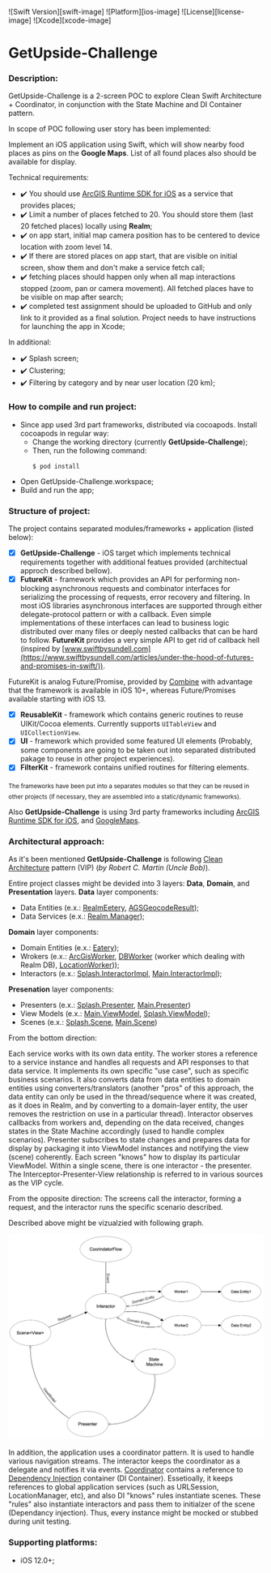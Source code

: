 ![Swift Version][swift-image]
![Platform][ios-image]
![License][license-image]
![Xcode][xcode-image]

# GetUpside-Challenge

### Description:

GetUpside-Challenge is a 2-screen POC to explore Clean Swift Architecture + Coordinator, in conjunction with the State Machine and DI Container pattern.

In scope of POC following user story has been implemented:

Implement an iOS application using Swift, which will show nearby food places as pins on the **Google Maps**. List of all found places also should be available for display.
 
 Technical requirements:
 - ✔️ You should use [ArcGIS Runtime SDK for iOS]( https://developers.arcgis.com/ios/) as a service that provides places;
 - ✔️ Limit a number of places fetched to 20. You should store them (last 20 fetched places) locally using **Realm**;
 - ✔️ on app start, initial map camera position has to be centered to device location with zoom level 14.
 - ✔️ If there are stored places on app start, that are visible on initial screen, show them and don't make a service fetch call;
 - ✔️ fetching places should happen only when all map interactions stopped (zoom, pan or camera movement). All fetched places have to be visible on map after search;
 - ✔️ completed test assignment should be uploaded to GitHub and only link to it provided as a final solution. Project needs to have instructions for launching the app in Xcode;

In additional:
- ✔️ Splash screen;
- ✔️ Clustering;
- ✔️ Filtering by category and by near user location (20 km);

### How to compile and run project:

- Since app used 3rd part frameworks, distributed via cocoapods. Install cocoapods in regular way:
    - Change the working directory (currently **GetUpside-Challenge**);
    - Then, run the following command:
        ```
        $ pod install
        ``` 
- Open GetUpside-Challenge.workspace;
- Build and run the app;

### Structure of project:

The project contains separated modules/frameworks + application (listed below):

- [x] **GetUpside-Challenge** - iOS target which implements technical requirements together with additional featues provided (architectual approch described bellow).
- [x] **FutureKit** - framework which provides an API for performing non-blocking asynchronous requests and combinator interfaces for serializing the processing of requests, error recovery and filtering. In most iOS libraries asynchronous interfaces are supported through either delegate-protocol pattern or with a callback. Even simple implementations of these interfaces can lead to business logic distributed over many files or deeply nested callbacks that can be hard to follow. **FutureKit** provides a very simple API to get rid of callback hell (inspired by [www.swiftbysundell.com](https://www.swiftbysundell.com/articles/under-the-hood-of-futures-and-promises-in-swift/)).

FutureKit is analog Future/Promise, provided by [Combine](https://developer.apple.com/documentation/combine) with advantage that the framework is available in iOS 10+, whereas Future/Promises available starting with iOS 13.

- [x] **ReusableKit** - framework which contains generic routines to reuse UIKit/Cocoa elements. Currently supports `UITableView` and `UICollectionView`.
- [x] **UI** - framework which provided some featured UI elements (Probably, some components are going to be taken out into separated distributed pakage to reuse in other project experiences).
- [x] **FilterKit** - framework contains unified routines for filtering elements.

<sub>The frameworks have been put into a separates modules so that they can be reused in other projects (if necessary, they are assembled into a static/dynamic frameworks).</sup>

Also **GetUpside-Challenge** is using 3rd party frameworks including [ArcGIS Runtime SDK for iOS](https://developers.arcgis.com/ios/), and [GoogleMaps](https://developers.google.com/maps/documentation/ios-sdk/overview).

### Architectural approach:

As it's been mentioned **GetUpside-Challenge** is following [Clean Architecture](https://blog.cleancoder.com/uncle-bob/2012/08/13/the-clean-architecture.html) pattern (VIP) (*by Robert C. Martin (Uncle Bob)*).

Entire project classes might be devided into 3 layers: **Data**, **Domain**, and **Presentation** layers.
**Data** layer components:

- Data Entities (e.x.: [RealmEetery](https://github.com/vovkroman/GetUpside-Challenge/blob/master/GetUpside-Challenge-App/GetUpside-Challenge-App/Data/Workers/DB/Realm/RealmEatery.swift), [AGSGeocodeResult](https://developers.arcgis.com/ios/api-reference/interface_a_g_s_geocode_result.html));
- Data Services (e.x.: [Realm.Manager](https://github.com/vovkroman/GetUpside-Challenge/blob/master/GetUpside-Challenge-App/GetUpside-Challenge-App/Data/Workers/DB/Realm/Realm.swift)); 

**Domain** layer components:

- Domain Entities (e.x.: [Eatery](https://github.com/vovkroman/GetUpside-Challenge/blob/master/GetUpside-Challenge-App/GetUpside-Challenge-App/Domain/Entities/Eatery.swift));
- Wrokers (e.x.: [ArcGisWorker](https://github.com/vovkroman/GetUpside-Challenge/blob/master/GetUpside-Challenge-App/GetUpside-Challenge-App/Data/Workers/ArcGIS/ArcGisWorker.swift), [DBWorker](https://github.com/vovkroman/GetUpside-Challenge/blob/master/GetUpside-Challenge-App/GetUpside-Challenge-App/Data/Workers/DB/DBWorker.swift) (worker which dealing with Realm DB), [LocationWorker](https://github.com/vovkroman/GetUpside-Challenge/blob/master/GetUpside-Challenge-App/GetUpside-Challenge-App/Data/Workers/Location/LocationWorker.swift)));
- Interactors (e.x.: [Splash.InteractorImpl](https://github.com/vovkroman/GetUpside-Challenge/blob/master/GetUpside-Challenge-App/GetUpside-Challenge-App/Domain/Interactors/SplashInteractorImpl/SplashInteractorImpl.swift), [Main.InteractorImpl](https://github.com/vovkroman/GetUpside-Challenge/blob/master/GetUpside-Challenge-App/GetUpside-Challenge-App/Domain/Interactors/MainInteractorImpl/MainInteractorImpl.swift));

**Presenation** layer components:
- Presenters (e.x.: [Splash.Presenter](https://github.com/vovkroman/GetUpside-Challenge/blob/master/GetUpside-Challenge-App/GetUpside-Challenge-App/Presentation/Flows/Splash/SplashPresenter.swift), [Main.Presenter](https://github.com/vovkroman/GetUpside-Challenge/blob/master/GetUpside-Challenge-App/GetUpside-Challenge-App/Presentation/Flows/Main/MainPresenter/MainPresenter.swift))
- View Models (e.x.: [Main.ViewModel](https://github.com/vovkroman/GetUpside-Challenge/blob/master/GetUpside-Challenge-App/GetUpside-Challenge-App/Presentation/Flows/Main/MainViewModel.swift), [Splash.ViewModel](https://github.com/vovkroman/GetUpside-Challenge/blob/master/GetUpside-Challenge-App/GetUpside-Challenge-App/Presentation/Flows/Splash/SplashViewModel.swift));
- Scenes (e.x.: [Splash.Scene](https://github.com/vovkroman/GetUpside-Challenge/blob/master/GetUpside-Challenge-App/GetUpside-Challenge-App/Presentation/UI/ViewControllers/Screens%26Components/Scenes/SplashScene.swift), [Main.Scene](https://github.com/vovkroman/GetUpside-Challenge/blob/master/GetUpside-Challenge-App/GetUpside-Challenge-App/Presentation/UI/ViewControllers/Screens%26Components/Scenes/MainScene.swift))

From the bottom direction:

Each service works with its own data entity.
The worker stores a reference to a service instance and handles all requests and API responses to that data service. It implements its own specific "use case", such as specific business scenarios. It also converts data from data entities to domain entities using converters/translators (another "pros" of this approach, the data entity can only be used in the thread/sequence where it was created, as it does in Realm, and by converting to a domain-layer entity, the user removes the restriction on use in a particular thread).
Interactor observes callbacks from workers and, depending on the data received, changes states in the State Machine accordingly (used to handle complex scenarios). Presenter subscribes to state changes and prepares data for display by packaging it into ViewModel instances and notifying the view (scene) coherently. Each screen "knows" how to display its particular ViewModel.
Within a single scene, there is one interactor - the presenter. The Interceptor-Presenter-View relationship is referred to in various sources as the VIP cycle.

From the opposite direction:
The screens call the interactor, forming a request, and the interactor runs the specific scenario described.

Described above might be vizualzied with following graph.
<p align="center">
    <img src="Demo/Clean_Architecture.png">
</p>

In addition, the application uses a coordinator pattern. It is used to handle various navigation streams. The interactor keeps the coordinator as a delegate and notifies it via events.
[Coordinator](https://medium.com/@mahmoudbasuni90/coordinator-pattern-in-swift-c38b40e73ea8) contains a reference to [Dependency Injection](http://fabien.potencier.org/do-you-need-a-dependency-injection-container.html) container (DI Container). Essetioally, it keeps references to global application services (such as URLSession, LocationManager, etc), and also DI "knows" rules instantiate scenes. These "rules" also instantiate interactors and pass them to initialzer of the scene (Dependancy injection). Thus, every instance might be mocked or stubbed during unit testing.  


### Supporting platforms:

- iOS 12.0+;
